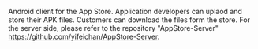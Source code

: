 Android client for the App Store. Application developers can uplaod and store their APK files. Customers can download the files form the store.
For the server side, please refer to the repository "AppStore-Server" <https://github.com/yifeichan/AppStore-Server>.
